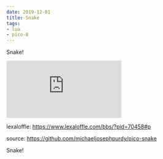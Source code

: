```yaml
---
date: 2019-12-01
title: Snake 
tags:
- lua
- pico-8
---
```


Snake!

<iframe frameborder="0" src="https://itch.io/embed/601567" class="itch-wrapper"><a href="https://purdy.itch.io/snake">Snake by mikepurdy</a></iframe>

lexaloffle: https://www.lexaloffle.com/bbs/?pid=70458#p

source: https://github.com/michaeljosephpurdy/pico-snake

Snake!
